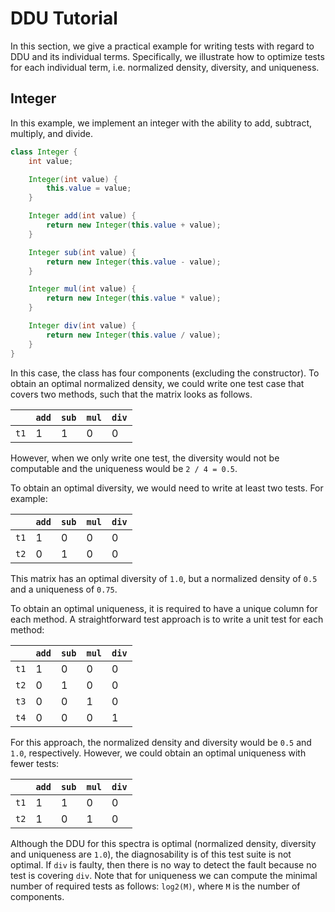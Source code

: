 # DDU Tutorial

In this section, we give a practical example for writing tests with regard to DDU and its individual terms.
Specifically, we illustrate how to optimize tests for each individual term, i.e. normalized density, diversity, and uniqueness.

## Integer

In this example, we implement an integer with the ability to add, subtract, multiply, and divide.

```java
class Integer {
    int value;

    Integer(int value) {
        this.value = value;
    }

    Integer add(int value) {
        return new Integer(this.value + value);
    }

    Integer sub(int value) {
        return new Integer(this.value - value);
    }

    Integer mul(int value) {
        return new Integer(this.value * value);
    }

    Integer div(int value) {
        return new Integer(this.value / value);
    }
}
```

In this case, the class has four components (excluding the constructor).
To obtain an optimal normalized density, we could write one test case that covers two methods, such that the matrix looks as follows.

||`add`|`sub`|`mul`|`div`|
|---|---|---|---|---|
|`t1`|1|1|0|0|

However, when we only write one test, the diversity would not be computable and the uniqueness would be `2 / 4 = 0.5`.

To obtain an optimal diversity, we would need to write at least two tests.
For example:

||`add`|`sub`|`mul`|`div`|
|---|---|---|---|---|
|`t1`|1|0|0|0|
|`t2`|0|1|0|0|

This matrix has an optimal diversity of `1.0`, but a normalized density of `0.5` and a uniqueness of `0.75`.

To obtain an optimal uniqueness, it is required to have a unique column for each method.
A straightforward test approach is to write a unit test for each method:

||`add`|`sub`|`mul`|`div`|
|---|---|---|---|---|
|`t1`|1|0|0|0|
|`t2`|0|1|0|0|
|`t3`|0|0|1|0|
|`t4`|0|0|0|1|

For this approach, the normalized density and diversity would be `0.5` and `1.0`, respectively.
However, we could obtain an optimal uniqueness with fewer tests:

||`add`|`sub`|`mul`|`div`|
|---|---|---|---|---|
|`t1`|1|1|0|0|
|`t2`|1|0|1|0|

Although the DDU for this spectra is optimal (normalized density, diversity and uniqueness are `1.0`), the diagnosability is of this test suite is not optimal.
If `div` is faulty, then there is no way to detect the fault because no test is covering `div`.
Note that for uniqueness we can compute the minimal number of required tests as follows: `log2(M)`, where `M` is the number of components.
